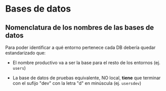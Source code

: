 # Bases de datos

## Nomenclatura de los nombres de las bases de datos
Para poder identificar a qué entorno pertenece cada DB debería quedar estandarizado que:

- El nombre productivo va a ser la base para el resto de los entornos (ej. `users`)
	
- La base de datos de pruebas equivalente, NO local, **tiene** que terminar con el sufijo "dev" con la letra "d" en minúscula (ej. `usersdev`)